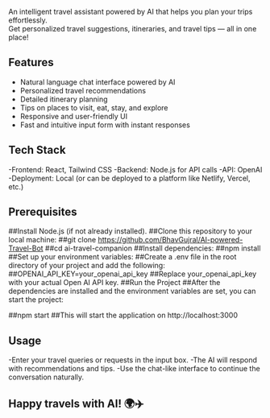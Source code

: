 An intelligent travel assistant powered by AI that helps you plan your trips effortlessly.  
Get personalized travel suggestions, itineraries, and travel tips — all in one place!

## Features
- Natural language chat interface powered by AI  
- Personalized travel recommendations  
- Detailed itinerary planning  
- Tips on places to visit, eat, stay, and explore  
- Responsive and user-friendly UI  
- Fast and intuitive input form with instant responses
## Tech Stack
-Frontend: React, Tailwind CSS
-Backend: Node.js for API calls
-API: OpenAI
-Deployment: Local (or can be deployed to a platform like Netlify, Vercel, etc.) 
## Prerequisites
##Install Node.js (if not already installed).
##Clone this repository to your local machine:
##git clone https://github.com/BhavGujral/AI-powered-Travel-Bot
##cd ai-travel-companion
##Install dependencies:
##npm install
##Set up your environment variables:
##Create a .env file in the root directory of your project and add the following:
##OPENAI_API_KEY=your_openai_api_key
##Replace your_openai_api_key with your actual Open AI API key.
##Run the Project
##After the dependencies are installed and the environment variables are set, you can start the project:

##npm start
##This will start the application on http://localhost:3000
## Usage
-Enter your travel queries or requests in the input box.
-The AI will respond with recommendations and tips.
-Use the chat-like interface to continue the conversation naturally.
## Happy travels with AI! 🌍✈️
